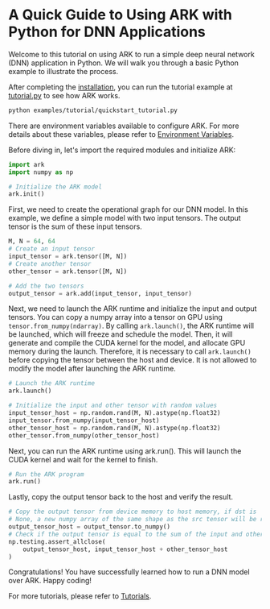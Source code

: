# A Quick Guide to Using ARK with Python for DNN Applications

Welcome to this tutorial on using ARK to run a simple deep neural network (DNN) application in Python. We will walk you through a basic Python example to illustrate the process.

After completing the [installation](./install.md), you can run the tutorial example at [tutorial.py](../examples/tutorial/quickstart_tutorial.py) to see how ARK works.

```bash
python examples/tutorial/quickstart_tutorial.py
```

There are environment variables available to configure ARK. For more details about these variables, please refer to [Environment Variables](./env.md).

Before diving in, let's import the required modules and initialize ARK:

```python
import ark
import numpy as np

# Initialize the ARK model
ark.init()

```
First, we need to create the operational graph for our DNN model. In this example, we define a simple model with two input tensors. The output tensor is the sum of these input tensors.

```python
M, N = 64, 64
# Create an input tensor
input_tensor = ark.tensor([M, N])
# Create another tensor
other_tensor = ark.tensor([M, N])

# Add the two tensors
output_tensor = ark.add(input_tensor, input_tensor)
```

Next, we need to launch the ARK runtime and initialize the input and output tensors. You can copy a numpy array into a tensor on GPU using `tensor.from_numpy(ndarray)`. By calling `ark.launch()`, the ARK runtime will be launched, which will freeze and schedule the model. Then, it will generate and compile the CUDA kernel for the model, and allocate GPU memory during the launch. Therefore, it is necessary to call `ark.launch()` before copying the tensor between the host and device. It is not allowed to modify the model after launching the ARK runtime.


```python
# Launch the ARK runtime
ark.launch()

# Initialize the input and other tensor with random values
input_tensor_host = np.random.rand(M, N).astype(np.float32)
input_tensor.from_numpy(input_tensor_host)
other_tensor_host = np.random.rand(M, N).astype(np.float32)
other_tensor.from_numpy(other_tensor_host)
```

Next, you can run the ARK runtime using ark.run(). This will launch the CUDA kernel and wait for the kernel to finish.

```python
# Run the ARK program
ark.run()
```

Lastly, copy the output tensor back to the host and verify the result.

```python
# Copy the output tensor from device memory to host memory, if dst is 
# None, a new numpy array of the same shape as the src tensor will be returned
output_tensor_host = output_tensor.to_numpy()
# Check if the output tensor is equal to the sum of the input and other tensor
np.testing.assert_allclose(
    output_tensor_host, input_tensor_host + other_tensor_host
)
```

Congratulations! You have successfully learned how to run a DNN model over ARK. Happy coding!

For more tutorials, please refer to [Tutorials](./tutorial/).
